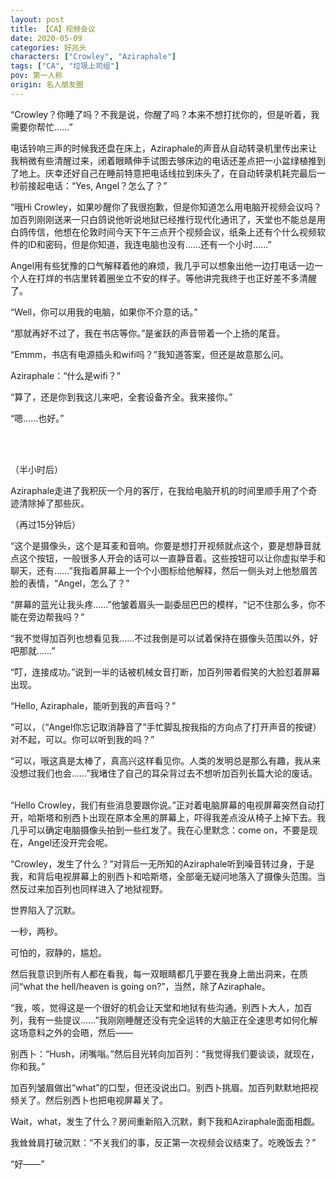 ```yaml
---
layout: post
title: 【CA】视频会议
date: 2020-05-09 
categories: 好兆头
characters: ["Crowley", "Aziraphale"]
tags: ["CA", "垃圾上司组"]
pov: 第一人称
origin: 名人朋友圈
---
```


“Crowley？你睡了吗？不我是说，你醒了吗？本来不想打扰你的，但是听着，我需要你帮忙……”

电话铃响三声的时候我还盘在床上，Aziraphale的声音从自动转录机里传出来让我稍微有些清醒过来，闭着眼睛伸手试图去够床边的电话还差点把一小盆绿植推到了地上。庆幸还好自己在睡前特意把电话线拉到床头了，在自动转录机耗完最后一秒前接起电话：“Yes, Angel？怎么了？”

“哦Hi Crowley，如果吵醒你了我很抱歉，但是你知道怎么用电脑开视频会议吗？加百列刚刚送来一只白鸽说他听说地狱已经推行现代化通讯了，天堂也不能总是用白鸽传信，他想在伦敦时间今天下午三点开个视频会议，纸条上还有个什么视频软件的ID和密码，但是你知道，我连电脑也没有……还有一个小时……”

Angel用有些犹豫的口气解释着他的麻烦，我几乎可以想象出他一边打电话一边一个人在打烊的书店里转着圈坐立不安的样子。等他讲完我终于也正好差不多清醒了。

“Well，你可以用我的电脑，如果你不介意的话。”

“那就再好不过了，我在书店等你。”是雀跃的声音带着一个上扬的尾音。

“Emmm，书店有电源插头和wifi吗？”我知道答案，但还是故意那么问。

Aziraphale：“什么是wifi？”

“算了，还是你到我这儿来吧，全套设备齐全。我来接你。”

“嗯……也好。”

<br><br>

（半小时后）

Aziraphale走进了我积灰一个月的客厅，在我给电脑开机的时间里顺手用了个奇迹清除掉了那些灰。

（再过15分钟后）

“这个是摄像头，这个是耳麦和音响。你要是想打开视频就点这个，要是想静音就点这个按钮，一般很多人开会的话可以一直静音着。这些按钮可以让你虚拟举手和聊天，还有……”我指着屏幕上一个个小图标给他解释，然后一侧头对上他愁眉苦脸的表情，“Angel，怎么了？”

“屏幕的蓝光让我头疼……”他皱着眉头一副委屈巴巴的模样，“记不住那么多，你不能在旁边帮我吗？”

“我不觉得加百列也想看见我……不过我倒是可以试着保持在摄像头范围以外，好吧那就……”

“叮，连接成功。”说到一半的话被机械女音打断，加百列带着假笑的大脸怼着屏幕出现。

“Hello, Aziraphale，能听到我的声音吗？”

“可以，（“Angel你忘记取消静音了”手忙脚乱按我指的方向点了打开声音的按键）对不起，可以。你可以听到我的吗？”

“可以，哦这真是太棒了，真高兴这样看见你。人类的发明总是那么有趣，我从来没想过我们也会……”我堵住了自己的耳朵背过去不想听加百列长篇大论的废话。
<br><br>

“Hello Crowley，我们有些消息要跟你说。”正对着电脑屏幕的电视屏幕突然自动打开，哈斯塔和别西卜出现在原本全黑的屏幕上，吓得我差点没从椅子上掉下去。我几乎可以确定电脑摄像头拍到一些红发了。我在心里默念：come on，不要是现在，Angel还没开完会呢。

“Crowley，发生了什么？”对背后一无所知的Aziraphale听到噪音转过身，于是我，和背后电视屏幕上的别西卜和哈斯塔，全部毫无疑问地落入了摄像头范围。当然反过来加百列也同样进入了地狱视野。

世界陷入了沉默。

一秒，两秒。

可怕的，寂静的，尴尬。

然后我意识到所有人都在看我，每一双眼睛都几乎要在我身上凿出洞来，在质问“what the hell/heaven is going on?”，当然，除了Aziraphale。

“我，咳，觉得这是一个很好的机会让天堂和地狱有些沟通。别西卜大人，加百列，我有一些提议……”我刚刚睡醒还没有完全运转的大脑正在全速思考如何化解这场意料之外的会晤，然后——

别西卜：“Hush，闭嘴嗡。”然后目光转向加百列：“我觉得我们要谈谈，就现在，你和我。”

加百列皱眉做出“what”的口型，但还没说出口。别西卜挑眉。加百列默默地把视频关了。然后别西卜也把电视屏幕关了。

Wait，what，发生了什么？房间重新陷入沉默，剩下我和Aziraphale面面相觑。

我耸耸肩打破沉默：“不关我们的事，反正第一次视频会议结束了。吃晚饭去？”

“好——”
